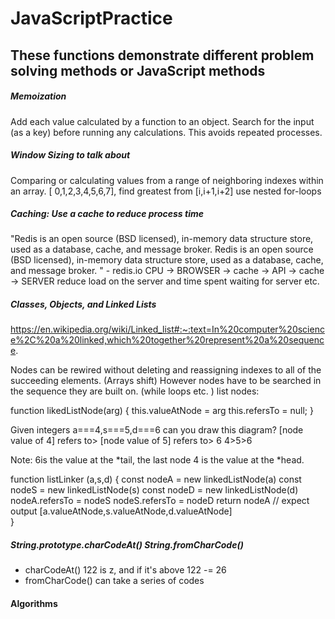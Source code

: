# JavaScriptPractice

## These functions demonstrate different problem solving methods or JavaScript methods

##### Memoization
Add each value calculated by a function to an object.  Search for the input (as a key) before running any calculations. This avoids repeated processes.

##### Window Sizing to talk about 
Comparing or calculating values from a range of neighboring indexes within an array. 
[ 0,1,2,3,4,5,6,7], 
find greatest from [i,i+1,i+2]
use nested for-loops

<!-- 
for (i=0;i<a.length-window_size;i++){
    for (j=i;i<a.length;i++){
    }
} 
-->

##### Caching: Use a cache to reduce process time
"Redis is an open source (BSD licensed), in-memory data structure store, used as a database, cache, and message broker. Redis is an open source (BSD licensed), in-memory data structure store, used as a database, cache, and message broker. " - redis.io
 CPU -> BROWSER -> cache -> API -> cache -> SERVER 
reduce load on the server and time spent waiting for server etc.

##### Classes, Objects, and Linked Lists
https://en.wikipedia.org/wiki/Linked_list#:~:text=In%20computer%20science%2C%20a%20linked,which%20together%20represent%20a%20sequence.

Nodes can be rewired without deleting and reassigning indexes to all of the succeeding elements.  (Arrays shift)
However nodes have to be searched in the sequence they are built on. (while loops etc. )
list nodes: 


function likedListNode(arg) {
    this.valueAtNode = arg
    this.refersTo = null;
}

Given integers a===4,s===5,d===6 can you draw this diagram? 
[node value of 4] refers to> [node value of 5] refers to> 6
4>5>6


Note: 6is the value at the *tail, the last node
        4 is the value at the *head.



function listLinker (a,s,d) {
    const nodeA = new linkedListNode(a)
    const nodeS = new linkedListNode(s)
    const nodeD = new linkedListNode(d)
    nodeA.refersTo = nodeS
    nodeS.refersTo = nodeD
    return nodeA // expect output [a.valueAtNode,s.valueAtNode,d.valueAtNode]     
}

##### String.prototype.charCodeAt() String.fromCharCode()
- charCodeAt() 122 is z, and if it's above 122 -= 26
- fromCharCode() can take a series of codes

#### Algorithms

